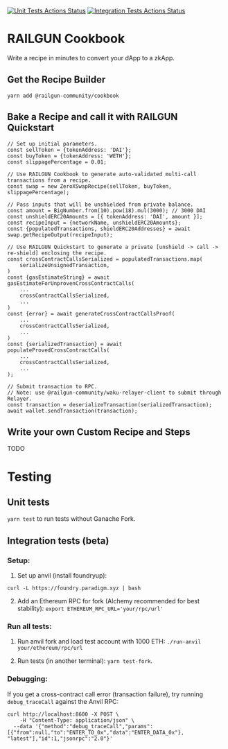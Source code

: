 [![Unit Tests Actions Status](https://github.com/Railgun-Community/cookbook/actions/workflows/unit-tests.yml/badge.svg?branch=main)](https://github.com/Railgun-Community/cookbook/actions)
[![Integration Tests Actions Status](https://github.com/Railgun-Community/cookbook/actions/workflows/integration-tests.yml/badge.svg?branch=main)](https://github.com/Railgun-Community/cookbook/actions)

# RAILGUN Cookbook

Write a recipe in minutes to convert your dApp to a zkApp.

## Get the Recipe Builder

`yarn add @railgun-community/cookbook`

## Bake a Recipe and call it with RAILGUN Quickstart

```
// Set up initial parameters.
const sellToken = {tokenAddress: 'DAI'};
const buyToken = {tokenAddress: 'WETH'};
const slippagePercentage = 0.01;

// Use RAILGUN Cookbook to generate auto-validated multi-call transactions from a recipe.
const swap = new ZeroXSwapRecipe(sellToken, buyToken, slippagePercentage);

// Pass inputs that will be unshielded from private balance.
const amount = BigNumber.from(10).pow(18).mul(3000); // 3000 DAI
const unshieldERC20Amounts = [{ tokenAddress: 'DAI', amount }];
const recipeInput = {networkName, unshieldERC20Amounts};
const {populatedTransactions, shieldERC20Addresses} = await swap.getRecipeOutput(recipeInput);

// Use RAILGUN Quickstart to generate a private [unshield -> call -> re-shield] enclosing the recipe.
const crossContractCallsSerialized = populatedTransactions.map(
    serializeUnsignedTransaction,
)
const {gasEstimateString} = await gasEstimateForUnprovenCrossContractCalls(
    ...
    crossContractCallsSerialized,
    ...
)
const {error} = await generateCrossContractCallsProof(
    ...
    crossContractCallsSerialized,
    ...
)
const {serializedTransaction} = await populateProvedCrossContractCalls(
    ...
    crossContractCallsSerialized,
    ...
);

// Submit transaction to RPC.
// Note: use @railgun-community/waku-relayer-client to submit through Relayer.
const transaction = deserializeTransaction(serializedTransaction);
await wallet.sendTransaction(transaction);
```

## Write your own Custom Recipe and Steps

TODO

# Testing

## Unit tests

`yarn test` to run tests without Ganache Fork.

## Integration tests (beta)

### Setup:

1. Set up anvil (install foundryup):

`curl -L https://foundry.paradigm.xyz | bash`

2. Add an Ethereum RPC for fork (Alchemy recommended for best stability): `export ETHEREUM_RPC_URL='your/rpc/url'`

### Run all tests:

1. Run anvil fork and load test account with 1000 ETH: `./run-anvil your/ethereum/rpc/url`

2. Run tests (in another terminal): `yarn test-fork`.

### Debugging:

If you get a cross-contract call error (transaction failure), try running `debug_traceCall` against the Anvil RPC:

```
curl http://localhost:8600 -X POST \
    -H "Content-Type: application/json" \
  --data '{"method":"debug_traceCall","params":[{"from":null,"to":"ENTER_TO_0x","data":"ENTER_DATA_0x"}, "latest"],"id":1,"jsonrpc":"2.0"}'
```
